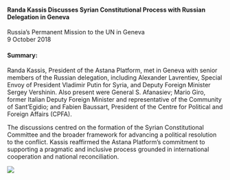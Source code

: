 <h4>Randa Kassis Discusses Syrian Constitutional Process with Russian Delegation in Geneva</h4>


Russia’s Permanent Mission to the UN in Geneva
<br>
9 October 2018


<h4>Summary:</h4>

Randa Kassis, President of the Astana Platform, met in Geneva with senior members of the Russian delegation, including Alexander Lavrentiev, Special Envoy of President Vladimir Putin for Syria, and Deputy Foreign Minister Sergey Vershinin. Also present were General S. Afanasiev; Mario Giro, former Italian Deputy Foreign Minister and representative of the Community of Sant’Egidio; and Fabien Baussart, President of the Centre for Political and Foreign Affairs (CPFA).

The discussions centred on the formation of the Syrian Constitutional Committee and the broader framework for advancing a political resolution to the conflict. Kassis reaffirmed the Astana Platform’s commitment to supporting a pragmatic and inclusive process grounded in international cooperation and national reconciliation.

![](18.JPG)
